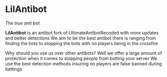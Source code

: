 # LilAntibot
*The true anti bot*

**LilAntibot** is an antibot fork of UltimateAntibotRecoded with more updates and better detections
We aim to be the best antibot there is ranging from finding the bots to stopping the bots with no players being in the crossfire

Why should you use us over other antibots?
Well we offer a large amount of protection when it comes to stopping people from botting your server
We use the best detection methods insuring no players are false banned during battings
